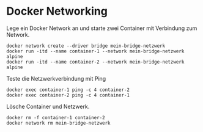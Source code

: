 # Docker Networking

Lege ein Docker Network an und starte zwei Container mit Verbindung zum Network.

```shell
docker network create --driver bridge mein-bridge-netzwerk
docker run -itd --name container-1 --network mein-bridge-netzwerk alpine 
docker run -itd --name container-2 --network mein-bridge-netzwerk alpine
```
Teste die Netzwerkverbindung mit Ping
```shell
docker exec container-1 ping -c 4 container-2
docker exec container-2 ping -c 4 container-1
```
Lösche Container und Netzwerk.
```shell
docker rm -f container-1 container-2
docker network rm mein-bridge-netzwerk
```
